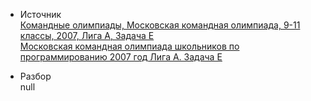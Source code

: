 - Источник  
[ Командные олимпиады, Московская командная олимпиада, 9-11 классы, 2007, Лига А, Задача E](https://informatics.msk.ru/py-source/source/dir/454-17221)  
[Московская командная олимпиада школьников по программированию 2007 год Лига A. Задача E](https://olympiads.ru/team/archive/2007.html)

- Разбор  
null
